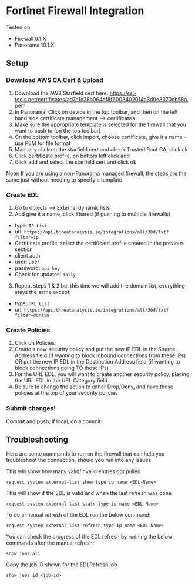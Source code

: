 # Fortinet Firewall Integration

Tested on:
- Firewall 9.1.X
- Panorama 10.1.X

## Setup

### Download AWS CA Cert & Upload

1. Download the AWS Starfield cert here: https://ssl-tools.net/certificates/ad7e1c28b064ef8f6003402014c3d0e3370eb58a.pem
2. In Panorama: Click on device in the top toolbar, and then on the left hand side certificate management --> certificates
3. Make sure the appropriate template is selected for the firewall that you want to push to (on the top toolbar)
4. On the bottom toolbar, click import, choose certificate, give it a name - use PEM for file format
5. Manually click on the starfield cert and check Trusted Root CA, click ok
6. Click certificate profile, on bottom left click add
7. Click add and select the starfield cert and click ok

Note: If you are using a non-Panorama managed firewall, the steps are the same just without needing to specify a template

### Create EDL

1. Go to objects --> External dynamic lists
2. Add give it a name, click Shared (if pushing to multiple firewalls)
- type: `IP List` 
- url: `https://api.threatanalysis.io/integrations/all/30d/txt?filter=ip`
- Certificate profile: select the certificate profile created in the previous section
- client auth
- user: user
- password: `api key`
- Check for updates: `daily`
3. Repeat steps 1 & 2 but this time we will add the domain list, everything stays the same except:
- type: `URL List`
- url: `https://api.threatanalysis.io/integrations/all/30d/txt?filter=domain`

### Create Policies

1. Click on Policies
2. Create a new security policy and put the new IP EDL in the Source Address field (if wanting to block inbound connections from these IPs) OR put the new IP EDL in the Destination Address field (if wanting to block connections going TO these IPs)
3. For the URL EDL, you will want to create another security policy, placing the URL EDL in the URL Category field
4. Be sure to change the action to either Drop/Deny, and have these policies at the top of your security policies


### Submit changes!

Commit and push, if local, do a commit

## Troubleshooting

Here are some commands to run on the firewall that can help you troubleshoot the connection, should you run into any issues

This will show how many valid/invalid entries got pulled

```
request system external-list show type ip name <EDL-Name>
```
This will show if the EDL is valid and when the last refresh was done   

```
request system external-list stats type ip name <EDL-Name>
```


To do a manual refresh of the EDL run the below command:
```
request system external-list refresh type ip name <EDL-Name>
```

You can check the progress of the EDL refresh by running the below commands after the manual refresh:
```
show jobs all
```
Copy the job ID shown for the EDLRefresh job
```
show jobs id <job-id>
```